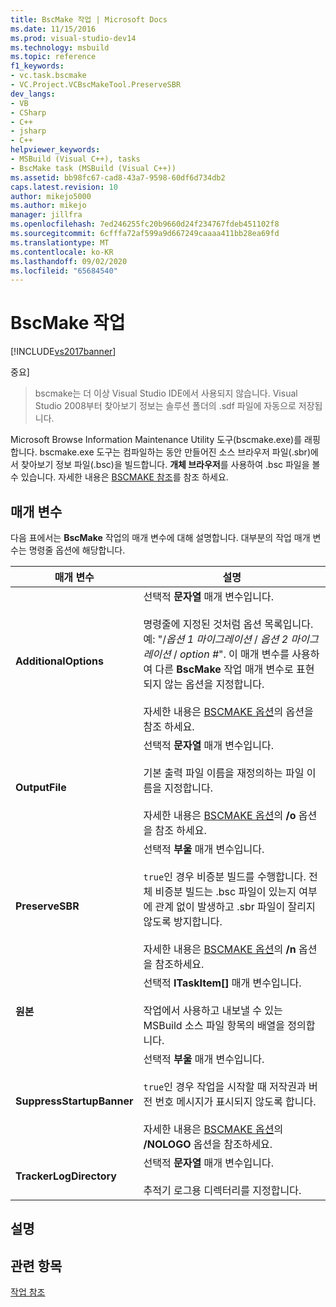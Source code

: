 ```yaml
---
title: BscMake 작업 | Microsoft Docs
ms.date: 11/15/2016
ms.prod: visual-studio-dev14
ms.technology: msbuild
ms.topic: reference
f1_keywords:
- vc.task.bscmake
- VC.Project.VCBscMakeTool.PreserveSBR
dev_langs:
- VB
- CSharp
- C++
- jsharp
- C++
helpviewer_keywords:
- MSBuild (Visual C++), tasks
- BscMake task (MSBuild (Visual C++))
ms.assetid: bb98fc67-cad8-43a7-9598-60df6d734db2
caps.latest.revision: 10
author: mikejo5000
ms.author: mikejo
manager: jillfra
ms.openlocfilehash: 7ed246255fc20b9660d24f234767fdeb451102f8
ms.sourcegitcommit: 6cfffa72af599a9d667249caaaa411bb28ea69fd
ms.translationtype: MT
ms.contentlocale: ko-KR
ms.lasthandoff: 09/02/2020
ms.locfileid: "65684540"
---
```

# <a name="bscmake-task"></a>BscMake 작업
[!INCLUDE[vs2017banner](../includes/vs2017banner.md)]

중요]
> bscmake는 더 이상 Visual Studio IDE에서 사용되지 않습니다. Visual Studio 2008부터 찾아보기 정보는 솔루션 폴더의 .sdf 파일에 자동으로 저장됩니다.  
  
 Microsoft Browse Information Maintenance Utility 도구(bscmake.exe)를 래핑합니다.  bscmake.exe 도구는 컴파일하는 동안 만들어진 소스 브라우저 파일(.sbr)에서 찾아보기 정보 파일(.bsc)을 빌드합니다. **개체 브라우저**를 사용하여 .bsc 파일을 볼 수 있습니다. 자세한 내용은 [BSCMAKE 참조](https://msdn.microsoft.com/library/b97ad994-1355-4809-98db-6abc12c6fb13)를 참조 하세요.  
  
## <a name="parameters"></a>매개 변수  
 다음 표에서는 **BscMake** 작업의 매개 변수에 대해 설명합니다. 대부분의 작업 매개 변수는 명령줄 옵션에 해당합니다.  
  
|매개 변수|설명|  
|---------------|-----------------|  
|**AdditionalOptions**|선택적 **문자열** 매개 변수입니다.<br /><br /> 명령줄에 지정된 것처럼 옵션 목록입니다. 예: "/*옵션 1 마이그레이션*  / *옵션 2 마이그레이션*  / *option #*". 이 매개 변수를 사용하여 다른 **BscMake** 작업 매개 변수로 표현되지 않는 옵션을 지정합니다.<br /><br /> 자세한 내용은 [BSCMAKE 옵션](https://msdn.microsoft.com/library/fa2f1e06-c684-41cf-80dd-6a554835ebd2)의 옵션을 참조 하세요.|  
|**OutputFile**|선택적 **문자열** 매개 변수입니다.<br /><br /> 기본 출력 파일 이름을 재정의하는 파일 이름을 지정합니다.<br /><br /> 자세한 내용은 [BSCMAKE 옵션](https://msdn.microsoft.com/library/fa2f1e06-c684-41cf-80dd-6a554835ebd2)의 **/o** 옵션을 참조 하세요.|  
|**PreserveSBR**|선택적 **부울** 매개 변수입니다.<br /><br /> `true`인 경우 비증분 빌드를 수행합니다. 전체 비증분 빌드는 .bsc 파일이 있는지 여부에 관계 없이 발생하고 .sbr 파일이 잘리지 않도록 방지합니다.<br /><br /> 자세한 내용은 [BSCMAKE 옵션](https://msdn.microsoft.com/library/fa2f1e06-c684-41cf-80dd-6a554835ebd2)의 **/n** 옵션을 참조하세요.|  
|**원본**|선택적 **ITaskItem[]** 매개 변수입니다.<br /><br /> 작업에서 사용하고 내보낼 수 있는 MSBuild 소스 파일 항목의 배열을 정의합니다.|  
|**SuppressStartupBanner**|선택적 **부울** 매개 변수입니다.<br /><br /> `true`인 경우 작업을 시작할 때 저작권과 버전 번호 메시지가 표시되지 않도록 합니다.<br /><br /> 자세한 내용은 [BSCMAKE 옵션](https://msdn.microsoft.com/library/fa2f1e06-c684-41cf-80dd-6a554835ebd2)의 **/NOLOGO** 옵션을 참조하세요.|  
|**TrackerLogDirectory**|선택적 **문자열** 매개 변수입니다.<br /><br /> 추적기 로그용 디렉터리를 지정합니다.|  
  
## <a name="remarks"></a>설명  
  
## <a name="see-also"></a>관련 항목  
 [작업 참조](../msbuild/msbuild-task-reference.md)
